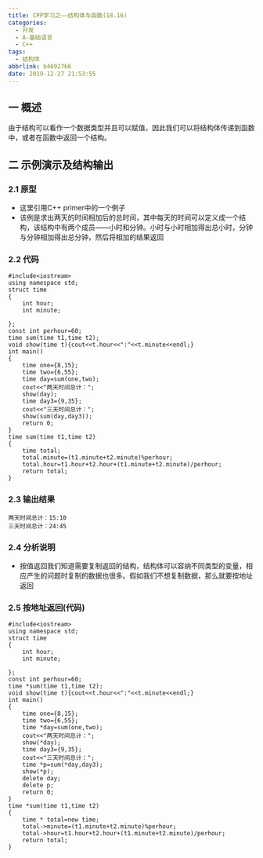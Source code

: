 ```yaml
---
title: CPP学习之——结构体与函数(18.16)
categories:
  - 开发
  - A-基础语言
  - C++
tags:
  - 结构体
abbrlink: b46927b6
date: 2019-12-27 21:53:55
---
```

## 一 概述

由于结构可以看作一个数据类型并且可以赋值，因此我们可以将结构体传递到函数中，或者在函数中返回一个结构。  

<!--more-->

## 二 示例演示及结构输出

### 2.1 原型

* 这里引用C++ primer中的一个例子
* 该例是求出两天的时间相加后的总时间，其中每天的时间可以定义成一个结构，该结构中有两个成员——小时和分钟。小时与小时相加得出总小时，分钟与分钟相加得出总分钟，然后将相加的结果返回

### 2.2 代码

```
#include<iostream>
using namespace std;
struct time
{
	int hour;
	int minute;

};
const int perhour=60;
time sum(time t1,time t2);
void show(time t){cout<<t.hour<<":"<<t.minute<<endl;}
int main()
{
	time one={8,15};
	time two={6,55};
	time day=sum(one,two);
	cout<<"两天时间总计：";
	show(day);
	time day3={9,35};
	cout<<"三天时间总计：";
	show(sum(day,day3));
	return 0;
}
time sum(time t1,time t2)
{
	time total;
	total.minute=(t1.minute+t2.minute)%perhour;
	total.hour=t1.hour+t2.hour+(t1.minute+t2.minute)/perhour;
	return total;
}
```

### 2.3 输出结果

```
两天时间总计：15:10
三天时间总计：24:45
```

### 2.4 分析说明

* 按值返回我们知道需要复制返回的结构，结构体可以容纳不同类型的变量，相应产生的问题时复制的数据也很多。假如我们不想复制数据，那么就要按地址返回

### 2.5 按地址返回(代码)

```
#include<iostream>
using namespace std;
struct time
{
	int hour;
	int minute;

};
const int perhour=60;
time *sum(time t1,time t2);
void show(time t){cout<<t.hour<<":"<<t.minute<<endl;}
int main()
{
	time one={8,15};
	time two={6,55};
	time *day=sum(one,two);
	cout<<"两天时间总计：";
	show(*day);
	time day3={9,35};
	cout<<"三天时间总计：";
	time *p=sum(*day,day3);
	show(*p);
	delete day;
	delete p;
	return 0;
}
time *sum(time t1,time t2)
{
	time * total=new time;
	total->minute=(t1.minute+t2.minute)%perhour;
	total->hour=t1.hour+t2.hour+(t1.minute+t2.minute)/perhour;
	return total;
}
```

